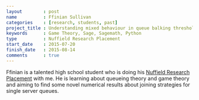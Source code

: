 ```yaml
---
layout        : post
name          : Ffinian Sullivan
categories    : [research, students, past]
project_title : Understanding mixed behaviour in queue balking threshold policies
keywords      : Game Theory, Sage, Sagemath, Python
type          : Nuffield Research Placement
start_date    : 2015-07-20
finish_date   : 2015-08-14
comments      : true
---
```


Ffinian is a talented high school student who is doing his [Nuffield Research
Placement](https://www.nuffieldresearchplacements.org/) with me. He is learning
about queueing theory and game theory and aiming to find some novel numerical
results about joining strategies for single server queues.
